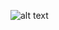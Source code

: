 ![alt text]([http://url/to/img.png](https://s3.amazonaws.com/images.beingmanan.com/wp/wp-content/uploads/2024/05/07212444/gethomepage.png))
